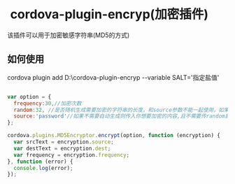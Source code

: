 #  cordova-plugin-encryp(加密插件)
该插件可以用于加密敏感字符串(MD5的方式)
##  如何使用
cordova plugin add D:\\cordova-plugin-encryp --variable SALT='指定盐值'

```javascript

var option = {
  frequency:30,//加密次数
  random:32, //是否随机生成需要加密的字符串的长度，和source参数不能一起使用，如果都传了以source为准
  source:'password'//如果不需要自动生成则传入你想要加密的内容,且不需要传random属性
};

cordova.plugins.MD5Encryptor.encrypt(option, function (encryption) {
  var srcText = encryption.source;
  var destText = encryption.dest;
  var frequency = encryption.frequency;
}, function (error) {  
  console.log(error);
});
```
